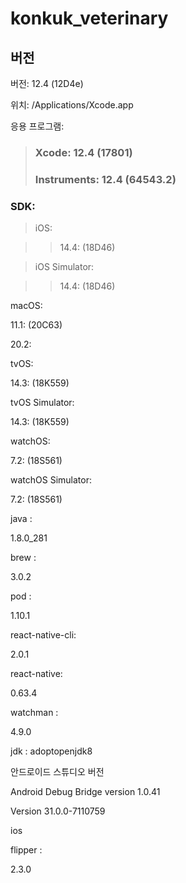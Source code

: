 # konkuk_veterinary

 
## 버전

버전:	12.4 (12D4e)

위치:	/Applications/Xcode.app

응용 프로그램:

> ### Xcode:	12.4 (17801)
>
> ### Instruments:	12.4 (64543.2)

### SDK:

>iOS:

>>14.4:	(18D46)

>iOS Simulator:

>>14.4:	(18D46)

macOS:

11.1:	(20C63)

20.2:

tvOS:

14.3:	(18K559)

tvOS Simulator:

14.3:	(18K559)

watchOS:

7.2:	(18S561)

watchOS Simulator:

7.2:	(18S561)

java :

1.8.0_281

brew :

3.0.2

pod :

1.10.1

react-native-cli: 

2.0.1

react-native: 

0.63.4

watchman :

4.9.0

jdk : adoptopenjdk8

안드로이드 스튜디오 버전 

Android Debug Bridge version 1.0.41

Version 31.0.0-7110759

ios 

flipper : 

2.3.0
